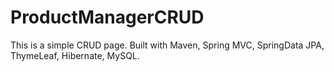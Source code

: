 # ProductManagerCRUD
This is a simple CRUD page.
Built with Maven, Spring MVC, SpringData JPA, ThymeLeaf, Hibernate, MySQL.
